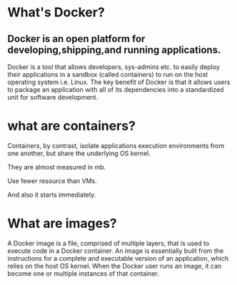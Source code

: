  What's Docker?
=======================

Docker is an open platform for developing,shipping,and running applications.
-------------


 Docker is a tool that allows developers, sys-admins etc. to easily deploy their applications in a sandbox (called containers) to run on the host operating system i.e. Linux. The key benefit of Docker is that it allows users to package an application with all of its dependencies into a standardized unit for software development.


what are containers?
==================

Containers, by contrast, isolate applications execution environments from one another, but share the underlying OS kernel.

They are almost measured in mb.

Use fewer resource than VMs.

And also it starts immediately.


What are images?
================

A Docker image is a file, comprised of multiple layers, that is used to execute code in a Docker container. An image is essentially built from the instructions for a complete and executable version of an application, which relies on the host OS kernel. When the Docker user runs an image, it can become one or multiple instances of that container.




 

 